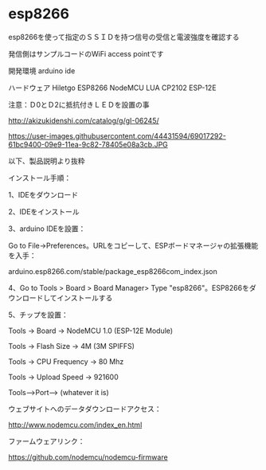 # esp8266
esp8266を使って指定のＳＳＩＤを持つ信号の受信と電波強度を確認する

発信側はサンプルコードのWiFi access pointです

開発環境
arduino ide

ハードウェア
Hiletgo
ESP8266 NodeMCU LUA CP2102 ESP-12E

注意：Ｄ0とＤ2に抵抗付きＬＥＤを設置の事

http://akizukidenshi.com/catalog/g/gI-06245/

https://user-images.githubusercontent.com/44431594/69017292-61bc9400-09e9-11ea-9c82-78405e08a3cb.JPG

以下、製品説明より抜粋

インストール手順：

1、IDEをダウンロード

2、IDEをインストール

3、arduino IDEを設置：

Go to File->Preferences。URLをコピーして、ESPボードマネージャの拡張機能を入手：

arduino.esp8266.com/stable/package_esp8266com_index.json

4、Go to Tools > Board > Board Manager> Type "esp8266"。ESP8266をダウンロードしてインストールする

5、チップを設置：

Tools -> Board -> NodeMCU 1.0 (ESP-12E Module)

Tools -> Flash Size -> 4M (3M SPIFFS)

Tools -> CPU Frequency -> 80 Mhz

Tools -> Upload Speed -> 921600

Tools-->Port--> (whatever it is)


ウェブサイトへのデータダウンロードアクセス：

http://www.nodemcu.com/index_en.html

ファームウェアリンク：

https://github.com/nodemcu/nodemcu-firmware
